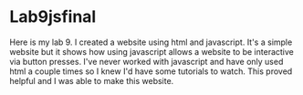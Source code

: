 # Lab9jsfinal

Here is my lab 9. I created a website using html and javascript. It's a simple website but it shows how using javascript allows a website to be interactive via button presses. 
I've never worked with javascript and have only used html a couple times so I knew I'd have some tutorials to watch. This proved helpful and I was able to make this website. 
